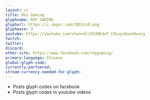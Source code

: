 ```yaml
---
layout: cc
title: Roy Gaming 
glyphname: ROY GAMING
glyphurl: https://i.imgur.com/tB13csR.png
glyphwave: 3
youtube: https://youtube.com/channel/UCUKEdxP_t9LeyvGow34wsLg
twitch: 
twitter: 
discord: 
other-site: https://www.facebook.com/roygaming/
primary-language: Chinese
global-glyph-code: 
currently-partnered: 
stream-currency-needed-for-glyph: 
---
```

* Posts glyph codes on facebook
* Posts glyph codes in youtube videos

